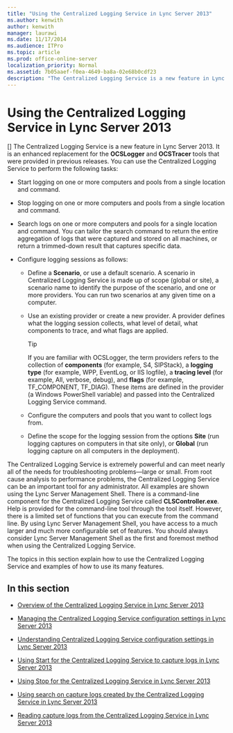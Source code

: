 ```yaml
---
title: "Using the Centralized Logging Service in Lync Server 2013"
ms.author: kenwith
author: kenwith
manager: laurawi
ms.date: 11/17/2014
ms.audience: ITPro
ms.topic: article
ms.prod: office-online-server
localization_priority: Normal
ms.assetid: 7b05aaef-f0ea-4649-ba8a-02e68b0cdf23
description: "The Centralized Logging Service is a new feature in Lync Server 2013. It is an enhanced replacement for the OCSLogger and OCSTracer tools that were provided in previous releases. You can use the Centralized Logging Service to perform the following tasks:"
---
```


# Using the Centralized Logging Service in Lync Server 2013
[]
The Centralized Logging Service is a new feature in Lync Server 2013. It is an enhanced replacement for the **OCSLogger** and **OCSTracer** tools that were provided in previous releases. You can use the Centralized Logging Service to perform the following tasks: 
  
- Start logging on one or more computers and pools from a single location and command.
    
- Stop logging on one or more computers and pools from a single location and command.
    
- Search logs on one or more computers and pools for a single location and command. You can tailor the search command to return the entire aggregation of logs that were captured and stored on all machines, or return a trimmed-down result that captures specific data.
    
- Configure logging sessions as follows:
    
  - Define a **Scenario**, or use a default scenario. A scenario in Centralized Logging Service is made up of scope (global or site), a scenario name to identify the purpose of the scenario, and one or more providers. You can run two scenarios at any given time on a computer. 
    
  - Use an existing provider or create a new provider. A provider defines what the logging session collects, what level of detail, what components to trace, and what flags are applied. 
    
    > [!TIP]
    >  If you are familiar with OCSLogger, the term providers refers to the collection of **components** (for example, S4, SIPStack), a **logging type** (for example, WPP, EventLog, or IIS logfile), a **tracing level** (for example, All, verbose, debug), and **flags** (for example, TF_COMPONENT, TF_DIAG). These items are defined in the provider (a Windows PowerShell variable) and passed into the Centralized Logging Service command. 
  
  - Configure the computers and pools that you want to collect logs from.
    
  - Define the scope for the logging session from the options **Site** (run logging captures on computers in that site only), or **Global** (run logging capture on all computers in the deployment). 
    
The Centralized Logging Service is extremely powerful and can meet nearly all of the needs for troubleshooting problems—large or small. From root cause analysis to performance problems, the Centralized Logging Service can be an important tool for any administrator. All examples are shown using the Lync Server Management Shell. There is a command-line component for the Centralized Logging Service called **CLSController.exe**. Help is provided for the command-line tool through the tool itself. However, there is a limited set of functions that you can execute from the command line. By using Lync Server Management Shell, you have access to a much larger and much more configurable set of features. You should always consider Lync Server Management Shell as the first and foremost method when using the Centralized Logging Service.
  
The topics in this section explain how to use the Centralized Logging Service and examples of how to use its many features.
  
## In this section

- [Overview of the Centralized Logging Service in Lync Server 2013](overview-of-the-centralized-logging-service.md)
    
- [Managing the Centralized Logging Service configuration settings in Lync Server 2013](managing-the-centralized-logging-service-configuration-settings.md)
    
- [Understanding Centralized Logging Service configuration settings in Lync Server 2013](understanding-centralized-logging-service-configuration-settings.md)
    
- [Using Start for the Centralized Logging Service to capture logs in Lync Server 2013](using-start-for-the-centralized-logging-service-to-capture-logs.md)
    
- [Using Stop for the Centralized Logging Service in Lync Server 2013](using-stop-for-the-centralized-logging-service.md)
    
- [Using search on capture logs created by the Centralized Logging Service in Lync Server 2013](using-search-on-capture-logs-created-by-the-centralized-logging-service.md)
    
- [Reading capture logs from the Centralized Logging Service in Lync Server 2013](reading-capture-logs-from-the-centralized-logging-service.md)
    

